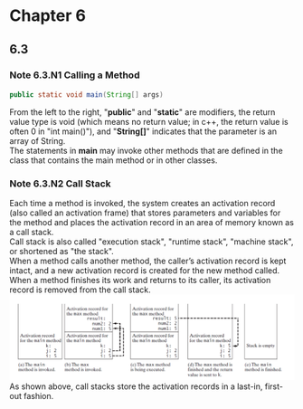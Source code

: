 # Chapter 6
## 6.3
### Note 6.3.N1 Calling a Method
```java
public static void main(String[] args)
```
From the left to the right, "**public**" and "**static**" are modifiers, the return value type is void (which means no return value; in c++, the return value is often 0 in "int main()"), and "**String\[]**" indicates that the parameter is an array of String.   
The statements in **main** may invoke other methods that are defined in the class that contains the main method or in other classes.  

### Note 6.3.N2 Call Stack  
Each time a method is invoked, the system creates an activation record (also called an activation frame) that stores parameters and variables for the method and places the activation record in an area of memory known as a call stack.  
Call stack is also called "execution stack", "runtime stack", "machine stack", or shortened as "the stack".  
When a method calls another method, the caller’s activation record is kept intact, and a new activation record is created for the new method called. When a method finishes its work and returns to its caller, its activation record is removed from the call stack.  
![](https://github.com/difficulttopickaname/i_guess_this_is_it/blob/java_beginner/Intro_to_Java_Programming_10th/Pictures/jl_c6_3_call_stack.png)  
As shown above, call stacks store the activation records in a last-in, first-out fashion.
